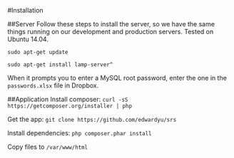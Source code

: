 #Installation

##Server
Follow these steps to install the server, so we have the same things running on our development and production servers. Tested on Ubuntu 14.04.

`sudo apt-get update`

`sudo apt-get install lamp-server^`

When it prompts you to enter a MySQL root password, enter the one in the `passwords.xlsx` file in Dropbox.

##Application
Install composer: `curl -sS https://getcomposer.org/installer | php`

Get the app: `git clone https://github.com/edwardyu/srs`

Install dependencies: `php composer.phar install`

Copy files to `/var/www/html`
